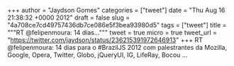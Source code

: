 
+++
author = "Jaydson Gomes"
categories = ["tweet"]
date = "Thu Aug 16 21:38:32 +0000 2012"
draft = false
slug = "4a708ce7cd49757436db7ce086e5f3bea93980d5"
tags = ["tweet"]
title = """RT @felipenmoura: 14 dias..."""
tweet = true
micro = true
tweet_url = "https://twitter.com/jaydson/status/236215391972646913"
+++
RT @felipenmoura: 14 dias para o #BrazilJS 2012 com palestrantes da Mozilla, Google, Opera, Twitter, Globo, jQueryUI, IG, LifeRay, Bocou ...
